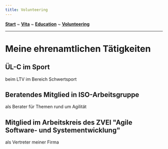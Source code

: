 ```yaml
---
title: Volunteering
---
```


**[Start](index.md)**  ~  **[Vita](AboutMe.md)**  ~  **[Education](MyEducation.md)**  ~  **[Volunteering](Volunteering.md)**

----

# Meine ehrenamtlichen Tätigkeiten
## ÜL-C im Sport
beim LTV im Bereich Schwertsport
## Beratendes Mitglied in ISO-Arbeitsgruppe
als Berater für Themen rund um Agilität
## Mitglied im Arbeitskreis des ZVEI "Agile Software- und Systementwicklung"
als Vertreter meiner Firma
